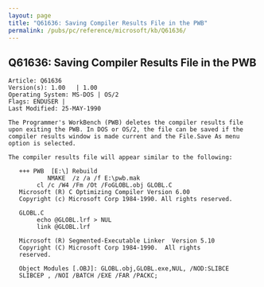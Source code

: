 ```yaml
---
layout: page
title: "Q61636: Saving Compiler Results File in the PWB"
permalink: /pubs/pc/reference/microsoft/kb/Q61636/
---
```


## Q61636: Saving Compiler Results File in the PWB

	Article: Q61636
	Version(s): 1.00   | 1.00
	Operating System: MS-DOS | OS/2
	Flags: ENDUSER |
	Last Modified: 25-MAY-1990
	
	The Programmer's WorkBench (PWB) deletes the compiler results file
	upon exiting the PWB. In DOS or OS/2, the file can be saved if the
	compiler results window is made current and the File.Save As menu
	option is selected.
	
	The compiler results file will appear similar to the following:
	
	   +++ PWB  [E:\] Rebuild
	           NMAKE  /z /a /f E:\pwb.mak
	        cl /c /W4 /Fm /Ot /FoGLOBL.obj GLOBL.C
	   Microsoft (R) C Optimizing Compiler Version 6.00
	   Copyright (c) Microsoft Corp 1984-1990. All rights reserved.
	
	   GLOBL.C
	        echo @GLOBL.lrf > NUL
	        link @GLOBL.lrf
	
	   Microsoft (R) Segmented-Executable Linker  Version 5.10
	   Copyright (C) Microsoft Corp 1984-1990.  All rights
	   reserved.
	
	   Object Modules [.OBJ]: GLOBL.obj,GLOBL.exe,NUL, /NOD:SLIBCE
	   SLIBCEP , /NOI /BATCH /EXE /FAR /PACKC;
